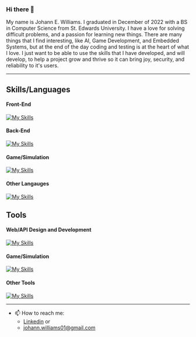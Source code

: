 ### Hi there 👋

My name is Johann E. Williams. I graduated in December of 2022 with a BS in Computer Science from St. Edwards University. I have a love for solving difficult problems, and a passion for learning new things. There are many things that I find interesting, like AI, Game Development, and Embedded Systems, but at the end of the day coding and testing is at the heart of what I love. I just want to be able to use the skills that I have developed, and will develop, to help a project grow and thrive so it can bring joy, security, and reliability to it's users. 

---

## Skills/Languages
#### Front-End
[![My Skills](https://skillicons.dev/icons?i=js,html,css,bootstrap,jquery,php,nodejs)](https://skillicons.dev)
#### Back-End
[![My Skills](https://skillicons.dev/icons?i=spring,py,java,nginx,mysql,mongodb)](https://skillicons.dev)
#### Game/Simulation
[![My Skills](https://skillicons.dev/icons?i=cpp,cs,java,swift)](https://skillicons.dev)
#### Other Langauges
[![My Skills](https://skillicons.dev/icons?i=c,r)](https://skillicons.dev)


## Tools
#### Web/API Design and Development
[![My Skills](https://skillicons.dev/icons?i=postman,selenium,maven,idea,vscode)](https://skillicons.dev)
#### Game/Simulation
[![My Skills](https://skillicons.dev/icons?i=visualstudio,blender,unreal,unity)](https://skillicons.dev)
#### Other Tools
[![My Skills](https://skillicons.dev/icons?i=git,github,eclipse,atom,powershell)](https://skillicons.dev)

---

- 📫 How to reach me:
  - [Linkedin][1] or
  - johann.williams01@gmail.com
  
[1]: https://www.linkedin.com/in/johannwilliams/


<!--
**JohannWilliams/JohannWilliams** is a ✨ _special_ ✨ repository because its `README.md` (this file) appears on your GitHub profile.

Here are some ideas to get you started:

- 🔭 I’m currently working on ...
- 🌱 I’m currently learning ...
- 👯 I’m looking to collaborate on ...
- 🤔 I’m looking for help with ...
- 💬 Ask me about ...
- 📫 How to reach me: ...
- 😄 Pronouns: ...
- ⚡ Fun fact: ...
-->
